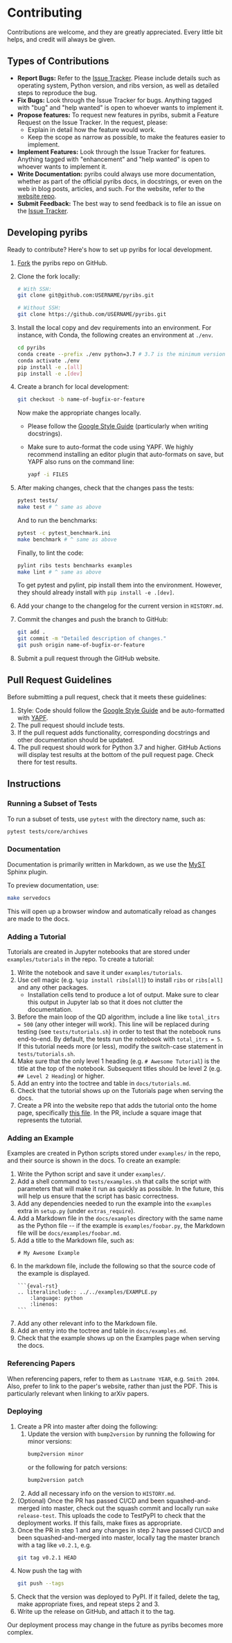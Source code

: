 # Contributing

Contributions are welcome, and they are greatly appreciated. Every little bit
helps, and credit will always be given.

## Types of Contributions

- **Report Bugs:** Refer to the
  [Issue Tracker](https://github.com/icaros-usc/pyribs/issues). Please include
  details such as operating system, Python version, and ribs version, as well as
  detailed steps to reproduce the bug.
- **Fix Bugs:** Look through the Issue Tracker for bugs. Anything tagged with
  "bug" and "help wanted" is open to whoever wants to implement it.
- **Propose features:** To request new features in pyribs, submit a Feature
  Request on the Issue Tracker. In the request, please:
  - Explain in detail how the feature would work.
  - Keep the scope as narrow as possible, to make the features easier to
    implement.
- **Implement Features:** Look through the Issue Tracker for features. Anything
  tagged with "enhancement" and "help wanted" is open to whoever wants to
  implement it.
- **Write Documentation:** pyribs could always use more documentation, whether
  as part of the official pyribs docs, in docstrings, or even on the web in blog
  posts, articles, and such. For the website, refer to the
  [website repo](https://github.com/icaros-usc/pyribs.org).
- **Submit Feedback:** The best way to send feedback is to file an issue on the
  [Issue Tracker](https://github.com/icaros-usc/pyribs/issues).

## Developing pyribs

Ready to contribute? Here's how to set up pyribs for local development.

1. [Fork](https://github.com/icaros-usc/pyribs/fork) the pyribs repo on GitHub.
1. Clone the fork locally:

   ```bash
   # With SSH:
   git clone git@github.com:USERNAME/pyribs.git

   # Without SSH:
   git clone https://github.com/USERNAME/pyribs.git
   ```

1. Install the local copy and dev requirements into an environment. For
   instance, with Conda, the following creates an environment at `./env`.

   ```bash
   cd pyribs
   conda create --prefix ./env python=3.7 # 3.7 is the minimum version pyribs supports.
   conda activate ./env
   pip install -e .[all]
   pip install -e .[dev]
   ```

1. Create a branch for local development:

   ```bash
   git checkout -b name-of-bugfix-or-feature
   ```

   Now make the appropriate changes locally.

   - Please follow the
     [Google Style Guide](https://google.github.io/styleguide/pyguide.html)
     (particularly when writing docstrings).
   - Make sure to auto-format the code using YAPF. We highly recommend
     installing an editor plugin that auto-formats on save, but YAPF also runs
     on the command line:

     ```bash
     yapf -i FILES
     ```

1. After making changes, check that the changes pass the tests:

   ```bash
   pytest tests/
   make test # ^ same as above
   ```

   And to run the benchmarks:

   ```bash
   pytest -c pytest_benchmark.ini
   make benchmark # ^ same as above
   ```

   Finally, to lint the code:

   ```bash
   pylint ribs tests benchmarks examples
   make lint # ^ same as above
   ```

   To get pytest and pylint, pip install them into the environment. However,
   they should already install with `pip install -e .[dev]`.

1. Add your change to the changelog for the current version in `HISTORY.md`.

1. Commit the changes and push the branch to GitHub:

   ```bash
   git add .
   git commit -m "Detailed description of changes."
   git push origin name-of-bugfix-or-feature
   ```

1. Submit a pull request through the GitHub website.

## Pull Request Guidelines

Before submitting a pull request, check that it meets these guidelines:

1. Style: Code should follow the
   [Google Style Guide](https://google.github.io/styleguide/pyguide.html) and be
   auto-formatted with [YAPF](https://github.com/google/yapf).
1. The pull request should include tests.
1. If the pull request adds functionality, corresponding docstrings and other
   documentation should be updated.
1. The pull request should work for Python 3.7 and higher. GitHub Actions will
   display test results at the bottom of the pull request page. Check there for
   test results.

## Instructions

### Running a Subset of Tests

To run a subset of tests, use `pytest` with the directory name, such as:

```bash
pytest tests/core/archives
```

### Documentation

Documentation is primarily written in Markdown, as we use the
[MyST](https://myst-parser.readthedocs.io/en/latest/) Sphinx plugin.

To preview documentation, use:

```bash
make servedocs
```

This will open up a browser window and automatically reload as changes are made
to the docs.

### Adding a Tutorial

Tutorials are created in Jupyter notebooks that are stored under
`examples/tutorials` in the repo. To create a tutorial:

1. Write the notebook and save it under `examples/tutorials`.
1. Use cell magic (e.g. `%pip install ribs[all]`) to install `ribs` or
   `ribs[all]` and any other packages.
   - Installation cells tend to produce a lot of output. Make sure to clear this
     output in Jupyter lab so that it does not clutter the documentation.
1. Before the main loop of the QD algorithm, include a line like
   `total_itrs = 500` (any other integer will work). This line will be replaced
   during testing (see `tests/tutorials.sh`) in order to test that the notebook
   runs end-to-end. By default, the tests run the notebook with
   `total_itrs = 5`. If this tutorial needs more (or less), modify the
   switch-case statement in `tests/tutorials.sh`.
1. Make sure that the only level 1 heading (e.g. `# Awesome Tutorial`) is the
   title at the top of the notebook. Subsequent titles should be level 2 (e.g.
   `## Level 2 Heading`) or higher.
1. Add an entry into the toctree and table in `docs/tutorials.md`.
1. Check that the tutorial shows up on the Tutorials page when serving the docs.
1. Create a PR into the website repo that adds the tutorial onto the home page,
   specifically
   [this file](https://github.com/icaros-usc/pyribs.org/blob/master/src/index.liquid).
   In the PR, include a square image that represents the tutorial.

### Adding an Example

Examples are created in Python scripts stored under `examples/` in the repo, and
their source is shown in the docs. To create an example:

1. Write the Python script and save it under `examples/`.
1. Add a shell command to `tests/examples.sh` that calls the script with
   parameters that will make it run as quickly as possible. In the future, this
   will help us ensure that the script has basic correctness.
1. Add any dependencies needed to run the example into the `examples` extra in
   `setup.py` (under `extras_require`).
1. Add a Markdown file in the `docs/examples` directory with the same name as
   the Python file -- if the example is `examples/foobar.py`, the Markdown file
   will be `docs/examples/foobar.md`.
1. Add a title to the Markdown file, such as:
   ```
   # My Awesome Example
   ```
1. In the markdown file, include the following so that the source code of the
   example is displayed.
   ````
   ```{eval-rst}
   .. literalinclude:: ../../examples/EXAMPLE.py
       :language: python
       :linenos:
   ```
   ````
1. Add any other relevant info to the Markdown file.
1. Add an entry into the toctree and table in `docs/examples.md`.
1. Check that the example shows up on the Examples page when serving the docs.

### Referencing Papers

When referencing papers, refer to them as `Lastname YEAR`, e.g. `Smith 2004`.
Also, prefer to link to the paper's website, rather than just the PDF. This is
particularly relevant when linking to arXiv papers.

### Deploying

1. Create a PR into master after doing the following:
   1. Update the version with `bump2version` by running the following for minor
      versions:
      ```bash
      bump2version minor
      ```
      or the following for patch versions:
      ```bash
      bump2version patch
      ```
   1. Add all necessary info on the version to `HISTORY.md`.
1. (Optional) Once the PR has passed CI/CD and been squashed-and-merged into
   master, check out the squash commit and locally run `make release-test`. This
   uploads the code to TestPyPI to check that the deployment works. If this
   fails, make fixes as appropriate.
1. Once the PR in step 1 and any changes in step 2 have passed CI/CD and been
   squashed-and-merged into master, locally tag the master branch with a tag
   like `v0.2.1`, e.g.
   ```bash
   git tag v0.2.1 HEAD
   ```
1. Now push the tag with
   ```bash
   git push --tags
   ```
1. Check that the version was deployed to PyPI. If it failed, delete the tag,
   make appropriate fixes, and repeat steps 2 and 3.
1. Write up the release on GitHub, and attach it to the tag.

Our deployment process may change in the future as pyribs becomes more complex.
